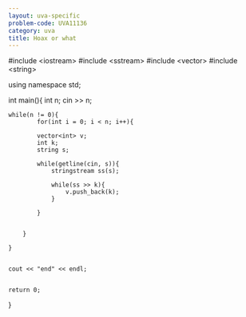 ```yaml
---
layout: uva-specific
problem-code: UVA11136
category: uva
title: Hoax or what  
---
```


#include &lt;iostream&gt;
#include &lt;sstream&gt;
#include &lt;vector&gt;
#include &lt;string&gt;

using namespace std;

int main(){
	int n;
	cin >> n;

	while(n != 0){
			for(int i = 0; i < n; i++){
			
			vector<int> v;
			int k;
			string s;

			while(getline(cin, s)){
				stringstream ss(s);
				
				while(ss >> k){
					v.push_back(k);
				}

			}
			

		}

	}


	cout << "end" << endl;	


	return 0;
}
